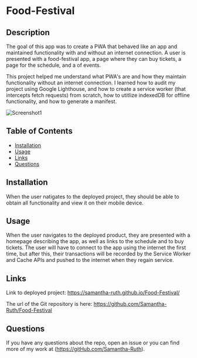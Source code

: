 # Food-Festival

## Description

The goal of this app was to create a PWA that behaved like an app and maintained functionality with and without an internet connection. A user is presented with a food-festival app, a page where they can buy tickets, a page for the schedule, and a of events. 

This project helped me understand what PWA's are and how they maintain functionality without an internet connection.  I learned how to audit my project using Google Lighthouse, and how to create a service worker (that intercepts fetch requests) from scratch, how to utitlize indexedDB for offline functionality, and how to generate a manifest. 

![Screenshot1](https://user-images.githubusercontent.com/64170123/192430452-47aa6352-9d0f-49c9-b573-e075e53e56b5.png)



## Table of Contents


* [Installation](#installation)
* [Usage](#usage)
* [Links](#links)
* [Questions](#questions)


## Installation

When the user natigates to the deployed project, they should be able to obtain all functionality and view it on their mobile device. 

## Usage

When the user navigates to the deployed product, they are presented with a homepage describing the app, as well as links to the schedule and to buy tickets. The user will have to connect to the app using the internet the first time, but after this, their transactions will be recorded by the Service Worker and Cache APIs and pushed to the internet when they regain service.

## Links

Link to deployed project: https://samantha-ruth.github.io/Food-Festival/


The url of the Git repository is here:  https://github.com/Samantha-Ruth/Food-Festival

## Questions

If you have any questions about the repo, open an issue or you can find more of my work at (https://gitHub.com/Samantha-Ruth).


